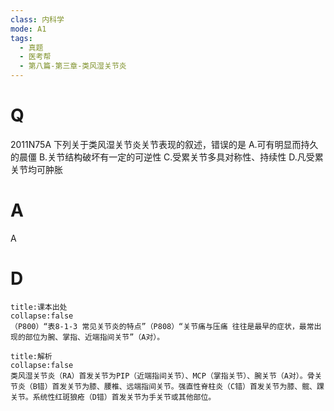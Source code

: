 ```yaml
---
class: 内科学
mode: A1
tags:
  - 真题
  - 医考帮
  - 第八篇-第三章-类风湿关节炎
---
```


# Q
2011N75A 下列关于类风湿关节炎关节表现的叙述，错误的是
A.可有明显而持久的晨僵
B.关节结构破坏有一定的可逆性
C.受累关节多具对称性、持续性
D.凡受累关节均可肿胀

# A
A
# D
```ad-note
title:课本出处
collapse:false
（P800）“表8-1-3 常见关节炎的特点”（P808）“关节痛与压痛 往往是最早的症状，最常出现的部位为腕、掌指、近端指间关节”（A对）。
```

```ad-summary
title:解析
collapse:false
类风湿关节炎（RA）首发关节为PIP（近端指间关节）、MCP（掌指关节）、腕关节（A对）。骨关节炎（B错）首发关节为膝、腰椎、远端指间关节。强直性脊柱炎（C错）首发关节为膝、髋、踝关节。系统性红斑狼疮（D错）首发关节为手关节或其他部位。
```


